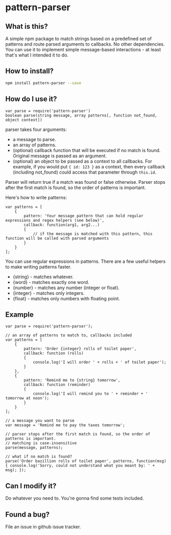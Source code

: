# pattern-parser
## What is this?

A simple npm package to match strings based on a predefined set of patterns and route parsed arguments to callbacks. No other dependencies. You can use it to implement simple message-based interactions - at least that's what I intended it to do.

## How to install?

~~~sh
npm install pattern-parser --save
~~~

## How do I use it?

~~~
var parse = require('pattern-parser')
boolean parse(string message, array patterns[, function not_found, object context])
~~~
parser takes four arguments:
* a message to parse.
* an array of patterns.
* (optional) callback function that will be executed if no match is found. Original message is passed as an argument.
* (optional) an object to be passed as a context to all callbacks. For example, if you would put `{ id: 123 }` as a context, then every callback (including not_found) could access that parameter through `this.id`.

Parser will return true if a match was found or false otherwise. Parser stops after the first match is found, so the order of patterns is important.

Here's how to write patterns:
~~~
var patterns = [
    {
        pattern: 'Your message pattern that can hold regular expressions and regex helpers (see below)',
        callback: function(arg1, arg2...)
        {
            // if the message is matched with this pattern, this function will be called with parsed arguments
        }
    }
];
~~~

You can use regular expressions in patterns. There are a few useful helpers to make writing patterns faster.

* {string} - matches whatever.
* {word} - matches exactly one word.
* {number} - matches any number (integer or float).
* {integer} - matches only integers.
* {float} - matches only numbers with floating point.

## Example
~~~
var parse = require('pattern-parser');

// an array of patterns to match to, callbacks included
var patterns = [
    {
        pattern: 'Order {integer} rolls of toilet paper',
        callback: function (rolls)
        {
            console.log('I will order ' + rolls + ' of toilet paper');
        }
    },
    {
        pattern: 'Remind me to {string} tomorrow',
        callback: function (reminder)
        {
            console.log('I will remind you to ' + reminder + ' tomorrow at noon');
        }
    }
];

// a message you want to parse
var message = 'Remind me to pay the taxes tomorrow';

// parser stops after the first match is found, so the order of patterns is important.
// matching is case-insensitive
parse(message, patterns);

// what if no match is found?
parse('Order bazillion rolls of toilet paper', patterns, function(msg) { console.log('Sorry, could not understand what you meant by: ' + msg); });
~~~

## Can I modify it?

Do whatever you need to. You're gonna find some tests included.

## Found a bug?

File an issue in github issue tracker.